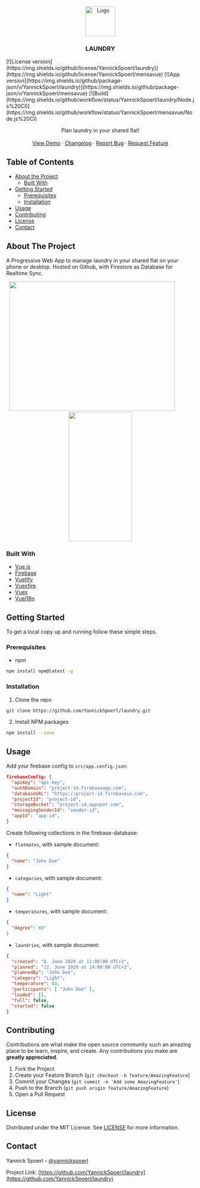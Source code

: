 <br />
<p align="center">
  <a href="https://github.com/YannickSpoerl/laundry">
    <img src="https://github.com/YannickSpoerl/laundry/blob/master/public/img/icons/android-chrome-192x192.png" alt="Logo" width="80" height="80">
  </a>

  <h3 align="center">LAUNDRY</h3>
  [![License version](https://img.shields.io/github/license/YannickSpoerl/laundry)](https://img.shields.io/github/license/YannickSpoerl/mensavue)
[![App version](https://img.shields.io/github/package-json/v/YannickSpoerl/laundry)](https://img.shields.io/github/package-json/v/YannickSpoerl/mensavue)
[![Build](https://img.shields.io/github/workflow/status/YannickSpoerl/laundry/Node.js%20CI)](https://img.shields.io/github/workflow/status/YannickSpoerl/mensavue/Node.js%20CI)
  <p align="center">
    Plan laundry in your shared flat!
    <br />
    <br />
    <a href="https://laundry.yannickspoerl.de">View Demo</a>
    ·
    <a href="https://github.com/YannickSpoerl/laundry/blob/master/CHANGELOG.md">Changelog</a>
    ·
    <a href="https://github.com/YannickSpoerl/laundry/issues">Report Bug</a>
    ·
    <a href="https://github.com/YannickSpoerl/laundry/issues">Request Feature</a>
  </p>
</p>



<!-- TABLE OF CONTENTS -->
## Table of Contents

* [About the Project](#about-the-project)
  * [Built With](#built-with)
* [Getting Started](#getting-started)
  * [Prerequisites](#prerequisites)
  * [Installation](#installation)
* [Usage](#usage)
* [Contributing](#contributing)
* [License](#license)
* [Contact](#contact)



<!-- ABOUT THE PROJECT -->
## About The Project

A Progressive Web App to manage laundry in your shared flat on your phone or desktop. Hosted on Github, with Firestore as Database for Realtime Sync.

<p align="center">
  <img src="https://user-images.githubusercontent.com/33640025/85009695-29d42580-b15f-11ea-98a5-812e3a185562.png" width="444" height="346"/>
  <!--   -->&nbsp;&nbsp;&nbsp;&nbsp;&nbsp;&nbsp;&nbsp;&nbsp;&nbsp;&nbsp;<!--   -->
  <img src="https://user-images.githubusercontent.com/33640025/85009696-2a6cbc00-b15f-11ea-964a-6fdaf70f665b.png" width="170" height="346"/>
</p>


### Built With

* [Vue.js](https://vuejs.org/)
* [Firebase](https://firebase.google.com/)
* [Vuetify](https://vuetifyjs.com)
* [Vuexfire](https://vuefire.vuejs.org/vuexfire/)
* [Vuex](https://vuex.vuejs.org/)
* [Vuei18n](https://kazupon.github.io/vue-i18n/)



<!-- GETTING STARTED -->
## Getting Started

To get a local copy up and running follow these simple steps.

### Prerequisites

* npm
```sh
npm install npm@latest -g
```

### Installation
 
1. Clone the repo
```sh
git clone https://github.com/YannickSpoerl/laundry.git
```
2. Install NPM packages
```sh
npm install --save
```



<!-- USAGE EXAMPLES -->
## Usage

Add your firebase config to ``src/app.config.json``:
```json
firebaseConfig: {
  "apiKey": "api-key",
  "authDomain": "project-id.firebaseapp.com",
  "databaseURL": "https://project-id.firebaseio.com",
  "projectId": "project-id",
  "storageBucket": "project-id.appspot.com",
  "messagingSenderId": "sender-id",
  "appId": "app-id",
}
```

Create following collections in the firebase-database:

- ``flatmates``, with sample document:
```json
{
  "name": "John Doe"
}
```

- ``categories``, with sample document:
```json
{
  "name": "Light"
}
```
- ``temperatures``, with sample document:
```json
{
  "degree": 60"
}
```

- ``laundries``, with sample document:
```json
{
  "created": "8. June 2020 at 11:08:00 UTC+2",
  "planned": "12. June 2020 at 14:00:00 UTC+2",
  "plannedBy": "John Doe",
  "category": "Light",
  "temperature": 60,
  "participants": [ "John Doe" ],
  "loaded": [],
  "full": false,
  "started": false
}
```

<!-- CONTRIBUTING -->
## Contributing

Contributions are what make the open source community such an amazing place to be learn, inspire, and create. Any contributions you make are **greatly appreciated**.

1. Fork the Project
2. Create your Feature Branch (`git checkout -b feature/AmazingFeature`)
3. Commit your Changes (`git commit -m 'Add some AmazingFeature'`)
4. Push to the Branch (`git push origin feature/AmazingFeature`)
5. Open a Pull Request



<!-- LICENSE -->
## License

Distributed under the MIT License. See [LICENSE](https://github.com/YannickSpoerl/laundry/blob/master/LICENSE.md) for more information.



<!-- CONTACT -->
## Contact

Yannick Spoerl - [@yannickspoerl](https://twitter.com/yannickspoerl)

Project Link: [https://github.com/YannickSpoerl/laundry](https://github.com/YannickSpoerl/laundry)
